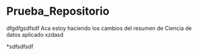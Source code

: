 # Prueba_Repositorio
dfgdfgsdfsdf
Aca estoy haciendo los cambios del resumen de Ciencia de datos aplicado
xzdasd

*sdfsdfsdf




